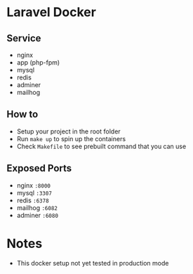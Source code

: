 # Laravel Docker

## Service
- nginx
- app (php-fpm)
- mysql
- redis
- adminer
- mailhog

## How to
- Setup your project in the root folder
- Run ```make up``` to spin up the containers
- Check ```Makefile``` to see prebuilt command that you can use

## Exposed Ports
- nginx ```:8000```
- mysql ```:3307```
- redis ```:6378```
- mailhog ```:6082```
- adminer ```:6080```

# Notes
- This docker setup not yet tested in production mode